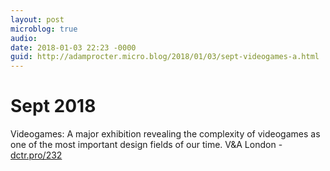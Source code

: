 ```yaml
---
layout: post
microblog: true
audio: 
date: 2018-01-03 22:23 -0000
guid: http://adamprocter.micro.blog/2018/01/03/sept-videogames-a.html
---
```

# Sept 2018 
Videogames: A major exhibition revealing the complexity of videogames as one of the most important design fields of our time. V&A London - [dctr.pro/232](http://dctr.pro/232)
